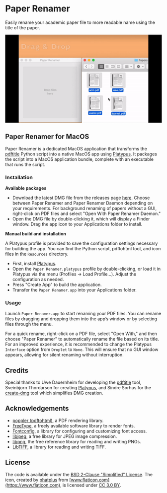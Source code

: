# Paper Renamer

Easily rename your academic paper file to more readable name using the title of the paper.

![PaperRenamer Demo](demo.gif)

## Paper Renamer for MacOS

Paper Renamer is a dedicated MacOS application that transforms the [pdftitle](https://github.com/huwan/pdftitle) Python script into a native MacOS app using [Platypus](https://sveinbjorn.org/platypus). It packages the script into a MacOS application bundle, complete with an executable that runs the script.

### Installation

**Available packages**

- Download the latest DMG file from the releases page [here](https://github.com/huwan/PaperRenamer/releases/latest). Choose between Paper Renamer and Paper Renamer Daemon depending on your requirements. For background renaming of papers without a GUI, right-click on PDF files and select "Open With Paper Renamer Daemon."
- Open the DMG file by double-clicking it, which will display a Finder window. Drag the app icon to your Applications folder to install.

**Manual build and installation**

A Platypus profile is provided to save the configuration settings necessary for building the app. You can find the Python script, pdftohtml tool, and icon files in the `Resources` directory.

- First, install [Platypus](https://sveinbjorn.org/platypus).
- Open the `Paper Renamer.platypus` profile by double-clicking, or load it in Platypus via the menu (Profiles → Load Profile...). Adjust the configuration as needed.
- Press "Create App" to build the application.
- Transfer the `Paper Renamer.app` into your Applications folder.

### Usage
Launch `Paper Renamer.app` to start renaming your PDF files. You can rename files by dragging and dropping them into the app’s window or by selecting files through the menu.

For a quick rename, right-click on a PDF file, select "Open With," and then choose "Paper Renamer" to automatically rename the file based on its title. For an improved experience, it is recommended to change the Platypus `Interface` option from `Droplet` to `None`. This will ensure that no GUI window appears, allowing for silent renaming without interruption.

## Credits

Special thanks to Uwe Dauernheim for developing the [pdftitle](https://github.com/djui/pdftitle) tool, Sveinbjorn Thordarson for creating [Platypus](https://sveinbjorn.org/platypus), and Sindre Sorhus for the [create-dmg](https://github.com/sindresorhus/create-dmg) tool which simplifies DMG creation.

## Acknowledgements

* [poppler (pdftohtml)](https://poppler.freedesktop.org/), a PDF rendering library.
* [FreeType](https://www.freetype.org/), a freely available software library to render fonts.
* [Fontconfig](https://www.freedesktop.org/wiki/Software/fontconfig/), a library for configuring and customizing font access.
* [libjpeg](http://www.ijg.org/), a free library for JPEG image compression.
* [libpng](http://libpng.org/), the free reference library for reading and writing PNGs.
* [LibTIFF](http://www.libtiff.org/), a library for reading and writing TIFF.

## License

The code is available under the [BSD 2-Clause "Simplified" License](LICENSE). The icon, created by [phatplus](https://www.flaticon.com/authors/phatplus) from [www.flaticon.com](https://www.flaticon.com), is licensed under [CC 3.0 BY](https://creativecommons.org/licenses/by/3.0/).
